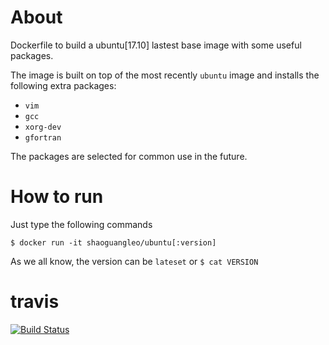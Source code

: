 # About

Dockerfile to build a ubuntu[17.10] lastest base image with some useful packages.

The image is built on top of the most recently `ubuntu` image and installs the following extra packages:

- `vim`
- `gcc`
- `xorg-dev`
- `gfortran`

The packages are selected for common use in the future. 

# How to run

Just type the following commands

```
$ docker run -it shaoguangleo/ubuntu[:version]
```

As we all know, the version can be `lateset` or `$ cat VERSION`

# travis

[![Build Status](https://www.travis-ci.org/shaoguangleo/docker-ubuntu.svg?branch=master)](https://www.travis-ci.org/shaoguangleo/docker-ubuntu)

